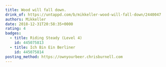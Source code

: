 ```yaml
---
title: Wood will fall down.
drink_of: https://untappd.com/b/mikkeller-wood-will-fall-down/2440047
authors: Mikkeller
date: 2018-12-31T20:58:35+0000
rating: 4
badges:
  - title: Riding Steady (Level 4)
    id: 445075813
  - title: Ich Bin Ein Berliner
    id: 445075814
posting_method: https://ownyourbeer.chrisburnell.com
---
```

